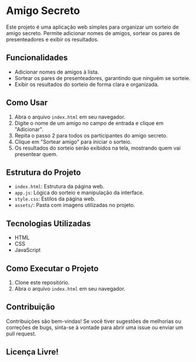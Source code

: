 # Amigo Secreto

Este projeto é uma aplicação web simples para organizar um sorteio de amigo secreto. Permite adicionar nomes de amigos, sortear os pares de presenteadores e exibir os resultados.

## Funcionalidades

-   Adicionar nomes de amigos à lista.
-   Sortear os pares de presenteadores, garantindo que ninguém se sorteie.
-   Exibir os resultados do sorteio de forma clara e organizada.

## Como Usar

1.  Abra o arquivo `index.html` em seu navegador.
2.  Digite o nome de um amigo no campo de entrada e clique em "Adicionar".
3.  Repita o passo 2 para todos os participantes do amigo secreto.
4.  Clique em "Sortear amigo" para iniciar o sorteio.
5.  Os resultados do sorteio serão exibidos na tela, mostrando quem vai presentear quem.

## Estrutura do Projeto

-   `index.html`: Estrutura da página web.
-   `app.js`: Lógica do sorteio e manipulação da interface.
-   `style.css`: Estilos da página web.
-   `assets/`: Pasta com imagens utilizadas no projeto.

## Tecnologias Utilizadas

-   HTML
-   CSS
-   JavaScript

## Como Executar o Projeto

1.  Clone este repositório.
2.  Abra o arquivo `index.html` em seu navegador.

## Contribuição

Contribuições são bem-vindas! Se você tiver sugestões de melhorias ou correções de bugs, sinta-se à vontade para abrir uma issue ou enviar um pull request.

## Licença Livre!

